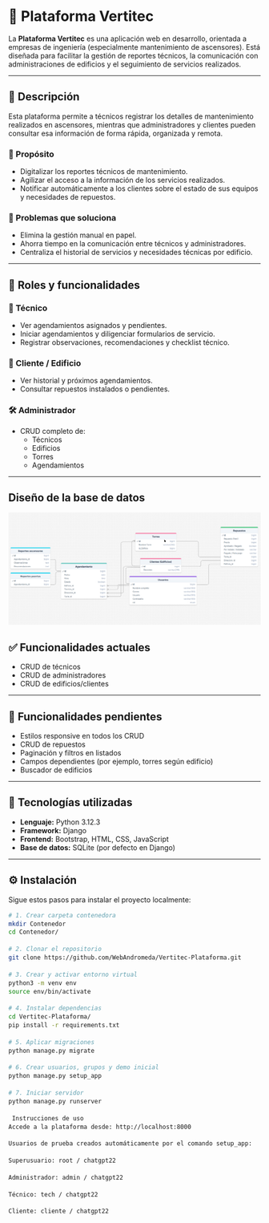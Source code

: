 # 🚀 Plataforma Vertitec

La **Plataforma Vertitec** es una aplicación web en desarrollo, orientada a empresas de ingeniería (especialmente mantenimiento de ascensores). Está diseñada para facilitar la gestión de reportes técnicos, la comunicación con administraciones de edificios y el seguimiento de servicios realizados.

---

## 📝 Descripción

Esta plataforma permite a técnicos registrar los detalles de mantenimiento realizados en ascensores, mientras que administradores y clientes pueden consultar esa información de forma rápida, organizada y remota.

### 🎯 Propósito

- Digitalizar los reportes técnicos de mantenimiento.
- Agilizar el acceso a la información de los servicios realizados.
- Notificar automáticamente a los clientes sobre el estado de sus equipos y necesidades de repuestos.

### 🧩 Problemas que soluciona

- Elimina la gestión manual en papel.
- Ahorra tiempo en la comunicación entre técnicos y administradores.
- Centraliza el historial de servicios y necesidades técnicas por edificio.

---

## 👥 Roles y funcionalidades

### 👷 Técnico
- Ver agendamientos asignados y pendientes.
- Iniciar agendamientos y diligenciar formularios de servicio.
- Registrar observaciones, recomendaciones y checklist técnico.

### 🏢 Cliente / Edificio
- Ver historial y próximos agendamientos.
- Consultar repuestos instalados o pendientes.

### 🛠️ Administrador
- CRUD completo de:
  - Técnicos
  - Edificios
  - Torres
  - Agendamientos

---
## Diseño de la base de datos
![Diseño de la base de datos](DiseñoDB.png)

## ✅ Funcionalidades actuales

- CRUD de técnicos
- CRUD de administradores
- CRUD de edificios/clientes

---

## 🚧 Funcionalidades pendientes

- Estilos responsive en todos los CRUD
- CRUD de repuestos
- Paginación y filtros en listados
- Campos dependientes (por ejemplo, torres según edificio)
- Buscador de edificios

---

## 🧰 Tecnologías utilizadas

- **Lenguaje:** Python 3.12.3
- **Framework:** Django
- **Frontend:** Bootstrap, HTML, CSS, JavaScript
- **Base de datos:** SQLite (por defecto en Django)

---

## ⚙️ Instalación

Sigue estos pasos para instalar el proyecto localmente:

```bash
# 1. Crear carpeta contenedora
mkdir Contenedor
cd Contenedor/

# 2. Clonar el repositorio
git clone https://github.com/WebAndromeda/Vertitec-Plataforma.git

# 3. Crear y activar entorno virtual
python3 -m venv env
source env/bin/activate

# 4. Instalar dependencias
cd Vertitec-Plataforma/
pip install -r requirements.txt

# 5. Aplicar migraciones
python manage.py migrate

# 6. Crear usuarios, grupos y demo inicial
python manage.py setup_app

# 7. Iniciar servidor
python manage.py runserver

 Instrucciones de uso
Accede a la plataforma desde: http://localhost:8000

Usuarios de prueba creados automáticamente por el comando setup_app:

Superusuario: root / chatgpt22

Administrador: admin / chatgpt22

Técnico: tech / chatgpt22

Cliente: cliente / chatgpt22

